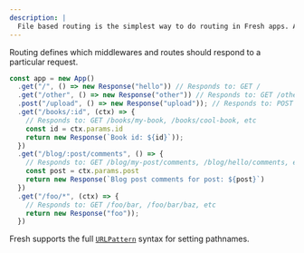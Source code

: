 ```yaml
---
description: |
  File based routing is the simplest way to do routing in Fresh apps. Additionally custom patterns can be configured per route.
---
```


Routing defines which middlewares and routes should respond to a particular
request.

```ts main.ts
const app = new App()
  .get("/", () => new Response("hello")) // Responds to: GET /
  .get("/other", () => new Response("other")) // Responds to: GET /other
  .post("/upload", () => new Response("upload")); // Responds to: POST /upload
  .get("/books/:id", (ctx) => {
    // Responds to: GET /books/my-book, /books/cool-book, etc
    const id = ctx.params.id
    return new Response(`Book id: ${id}`));
  })
  .get("/blog/:post/comments", () => {
    // Responds to: GET /blog/my-post/comments, /blog/hello/comments, etc
    const post = ctx.params.post
    return new Response(`Blog post comments for post: ${post}`)
  })
  .get("/foo/*", (ctx) => {
    // Responds to: GET /foo/bar, /foo/bar/baz, etc
    return new Response("foo"));
  })
```

Fresh supports the full
[`URLPattern`](https://developer.mozilla.org/en-US/docs/Web/API/URL_Pattern_API)
syntax for setting pathnames.
